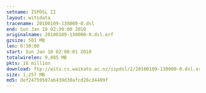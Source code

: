 ```yaml
---
setname: ISPDSL II
layout: witsdata
tracename: 20100109-130000-0.dsl
end: Sun Jan 10 02:30:00 2010
originalname: 20100109-130000-0.dsl.erf
gzsize: 501 MB
len: 0:30:00
start: Sun Jan 10 02:00:01 2010
totalwirelen: 9,085 MB
pkts: 16 million
download: ftp://wits.cs.waikato.ac.nz/ispdsl/2/20100109-130000-0.dsl.erf.gz
size: 1,257 MB
md5: def24759507ab430d30afcd26c34409f
---
```


